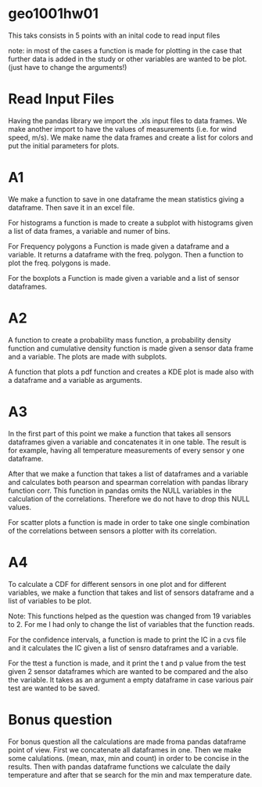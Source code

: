 # geo1001hw01

This taks consists in 5 points with an inital code to read input files

note: in most of the cases a function is made for plotting in the case that further data is added in the study or other variables are wanted to be plot. (just have to change the arguments!)

# Read Input Files

Having the pandas library we import the  .xls input files to data frames. 
We make another import to have the values of measurements (i.e. for wind speed, m/s). 
We make name the data frames and create a list for colors and put the initial parameters for plots.


# A1

We make a function to save in one dataframe the mean statistics giving a dataframe. Then save it in an excel file.

For histograms a  function is made  to create a subplot with histograms given a list of data frames, a variable and numer of bins.

For Frequency polygons  a Function is made  given a dataframe and a variable. It returns a dataframe with the freq. polygon. Then a function to plot the freq. polygons is made.

For the boxplots a Function is made  given a variable and a list of sensor dataframes.


# A2

A function to create a probability mass function, a probability density function and cumulative density function is made given a sensor data frame and a variable.
The plots are made with subplots.

A function that plots a pdf function and creates a KDE plot is made also with a dataframe and a variable as arguments.

# A3

In the first part of this point we make a function that takes all sensors dataframes given a variable and concatenates it in one table. The result is for example, having all temperature measurements of every sensor y one dataframe.

After that we make a function that takes a list of dataframes and a variable and calculates both pearson and spearman correlation with pandas library function corr. This function in pandas omits the NULL variables in the calculation of the correlations. Therefore we do not have to drop this NULL values.

For scatter plots a function is made in order to take one single combination of the correlations between sensors a plotter with its correlation.

# A4

To calculate a CDF for different sensors in one plot and for different variables, we make a function that takes and list of sensors dataframe and a list of variables to be plot.

Note: This functions helped as the question was changed from 19 variables to 2. For me I had only to change the list of variables that the function reads.

For the confidence intervals, a function is made to print the IC in a cvs file and it calculates the IC given  a list of sensro dataframes and a variable.

For the ttest a function is made, and it print the t and p value from the test given 2 sensor dataframes  which are wanted to be compared and the also the variable. It takes as an argument a empty dataframe in case various pair test are wanted to be saved. 

# Bonus question

For bonus question all the calculations are made froma pandas dataframe point of view. First we concatenate all dataframes in one. Then we make some calulations. (mean, max, min and count) in order to be concise in the results. Then with pandas dataframe functions we calculate the daily temperature and after that se search for the min and max temperature date.






